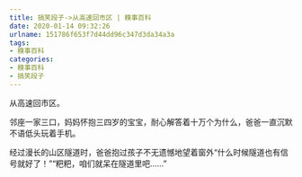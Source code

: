 ```yaml
---
title: 搞笑段子->从高速回市区 | 糗事百科
date: 2020-01-14 09:32:26
urlname: 151786f653f7d44dd96c347d3da34a3a
tags: 
- 糗事百科
categories:
- 糗事百科
- 搞笑段子
---
```

从高速回市区。

邻座一家三口，妈妈怀抱三四岁的宝宝，耐心解答着十万个为什么，爸爸一直沉默不语低头玩着手机。

经过漫长的山区隧道时，爸爸抱过孩子不无遗憾地望着窗外“什么时候隧道也有信号就好了！”“粑粑，咱们就呆在隧道里吧……”


